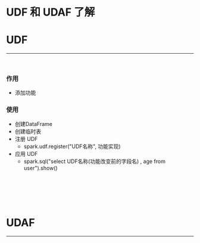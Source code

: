 # UDF 和 UDAF 了解
# UDF

------------

<br>

### 作用
- 添加功能

### 使用
- 创建DataFrame
- 创建临时表
- 注册 UDF
  - spark.udf.register("UDF名称", 功能实现)
- 应用 UDF
  - spark.sql("select UDF名称(功能改变前的字段名) , age from user").show()



<br>
<br>
<br>
<br>

# UDAF

---------

